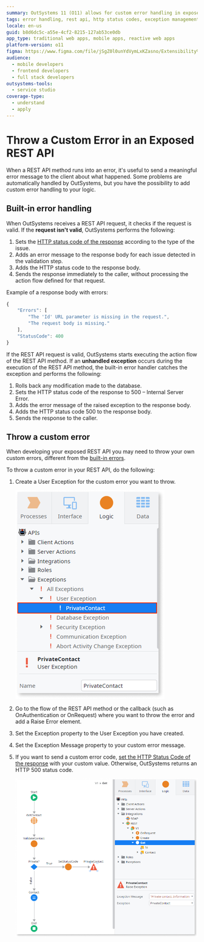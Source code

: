 ```yaml
---
summary: OutSystems 11 (O11) allows for custom error handling in exposed REST APIs, enhancing client communication during errors.
tags: error handling, rest api, http status codes, exception management, database transactions
locale: en-us
guid: b8d6dc5c-a55e-4cf2-8215-127ab53ce0db
app_type: traditional web apps, mobile apps, reactive web apps
platform-version: o11
figma: https://www.figma.com/file/jSgZ0l0unYdVymLxKZasno/Extensibility%20and%20Integration?node-id=415:28
audience:
  - mobile developers
  - frontend developers
  - full stack developers
outsystems-tools:
  - service studio
coverage-type:
  - understand
  - apply
---
```


# Throw a Custom Error in an Exposed REST API

When a REST API method runs into an error, it's useful to send a meaningful error message to the client about what happened. Some problems are automatically handled by OutSystems, but you have the possibility to add custom error handling to your logic.

## Built-in error handling

When OutSystems receives a REST API request, it checks if the request is valid. If the **request isn't valid**, OutSystems performs the following:

1. Sets the [HTTP status code of the response](<../../../ref/integration-with-systems/rest-apis/exposed-rest-api/built-in-http-status-codes.md>) according to the type of the issue.
1. Adds an error message to the response body for each issue detected in the validation step.
1. Adds the HTTP status code to the response body.
1. Sends the response immediately to the caller, without processing the action flow defined for that request.

Example of a response body with errors:

```javascript
{
    "Errors": [
        "The 'Id' URL parameter is missing in the request.",
        "The request body is missing."
    ],
    "StatusCode": 400
}
```

If the REST API request is valid, OutSystems starts executing the action flow of the REST API method. If an **unhandled exception** occurs during the execution of the REST API method, the built-in error handler catches the exception and performs the following:

1. Rolls back any modification made to the database.
1. Sets the HTTP status code of the response to 500 – Internal Server Error.
1. Adds the error message of the raised exception to the response body.
1. Adds the HTTP status code 500 to the response body.
1. Sends the response to the caller.

## Throw a custom error

When developing your exposed REST API you may need to throw your own custom errors, different from the [built-in errors](<../../../ref/integration-with-systems/rest-apis/exposed-rest-api/built-in-http-status-codes.md>).

To throw a custom error in your REST API, do the following:

1. Create a User Exception for the custom error you want to throw.  

    ![Screenshot showing the process of creating a User Exception named 'PrivateContact' in OutSystems.](images/ss-rest-add-custom-error-1.png "Creating a User Exception in OutSystems")

1. Go to the flow of the REST API method or the callback (such as OnAuthentication or OnRequest) where you want to throw the error and add a Raise Error element.

1. Set the Exception property to the User Exception you have created.

1. Set the Exception Message property to your custom error message.

1. If you want to send a custom error code, [set the HTTP Status Code of the response](<change-the-http-status-code-of-a-rest-api.md>) with your custom value. Otherwise, OutSystems returns an HTTP 500 status code.

    ![Screenshot illustrating the addition of a Raise Error element to handle a 'PrivateContact' exception in an OutSystems REST API method.](images/ss-rest-add-custom-error-2.png "Adding a Raise Error Element in OutSystems")
